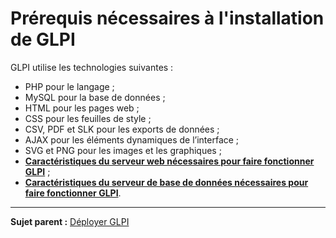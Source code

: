 Prérequis nécessaires à l'installation de GLPI
==============================================

GLPI utilise les technologies suivantes :

-   PHP pour le langage ;
-   MySQL pour la base de données ;
-   HTML pour les pages web ;
-   CSS pour les feuilles de style ;
-   CSV, PDF et SLK pour les exports de données ;
-   AJAX pour les éléments dynamiques de l’interface ;
-   SVG et PNG pour les images et les graphiques ;
-   **[Caractéristiques du serveur web nécessaires pour faire fonctionner     GLPI](01-premiers-pas/02_Déployer_GLPI/02_Prérequis/02_Prérequis_serveur.md)** ;
-   **[Caractéristiques du serveur de base de données nécessaires pour faire fonctionner GLPI](01-premiers-pas/02_Déployer_GLPI/02_Prérequis/03_Prérequis_base_de_données.md)**.
     
---------------
**Sujet parent :** [Déployer GLPI](01-premiers-pas/02_Déployer_GLPI/02_Déployer_GLPI.md)

